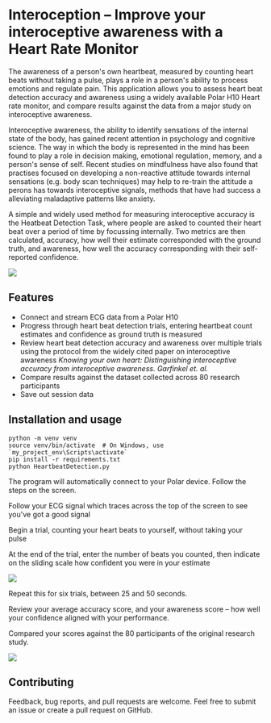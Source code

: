 # Interoception – Improve your interoceptive awareness with a Heart Rate Monitor

The awareness of a person's own heartbeat, measured by counting heart beats without taking a pulse, plays a role in a person's ability to process emotions and regulate pain. This application allows you to assess heart beat detection accuracy and awareness using a widely available Polar H10 Heart rate monitor, and compare results against the data from a major study on interoceptive awareness.

Interoceptive awareness, the ability to identify sensations of the internal state of the body, has gained recent attention in psychology and cognitive science. The way in which the body is represented in the mind has been found to play a role in decision making, emotional regulation, memory, and a person's sense of self. Recent studies on mindfulness have also found that practises focused on developing a non-reactive attitude towards internal sensations (e.g. body scan techniques) may help to re-train the attitude a perons has towards interoceptive signals, methods that have had success a alleviating maladaptive patterns like anxiety.

A simple and widely used method for measuring interoceptive accuracy is the Heatbeat Detection Task, where people are asked to counted their heart beat over a period of time by focussing internally. Two metrics are then calculated, accuracy, how well their estimate corresponded with the ground truth, and awareness, how well the accuracy corresponding with their self-reported confidence. 

![](img/screen_record_1.gif)

## Features

- Connect and stream ECG data from a Polar H10
- Progress through heart beat detection trials, entering heartbeat count estimates and confidence as ground truth is measured
- Review heart beat detection accuracy and awareness over multiple trials using the protocol from the widely cited paper on interoceptive awareness *Knowing your own heart: Distinguishing interoceptive accuracy from interoceptive awareness. Garfinkel et. al.*
- Compare results against the dataset collected across 80 research participants
- Save out session data

## Installation and usage
    
    python -m venv venv
    source venv/bin/activate  # On Windows, use `my_project_env\Scripts\activate`
    pip install -r requirements.txt
    python HeartbeatDetection.py 

The program will automatically connect to your Polar device. Follow the steps on the screen.

Follow your ECG signal which traces across the top of the screen to see you've got a good signal

Begin a trial, counting your heart beats to yourself, without taking your pulse

At the end of the trial, enter the number of beats you counted, then indicate on the sliding scale how confident you were in your estimate

![](img/screen_record_2.gif)

Repeat this for six trials, between 25 and 50 seconds. 

Review your average accuracy score, and your awareness score – how well your confidence aligned with your performance.

Compared your scores against the 80 participants of the original research study.

![](img/screen_record_3.gif)

## Contributing
Feedback, bug reports, and pull requests are welcome. Feel free to submit an issue or create a pull request on GitHub.
